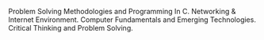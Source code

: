 Problem Solving Methodologies and Programming In C.
Networking & Internet Environment.
Computer Fundamentals and Emerging Technologies.
Critical Thinking and Problem Solving.
